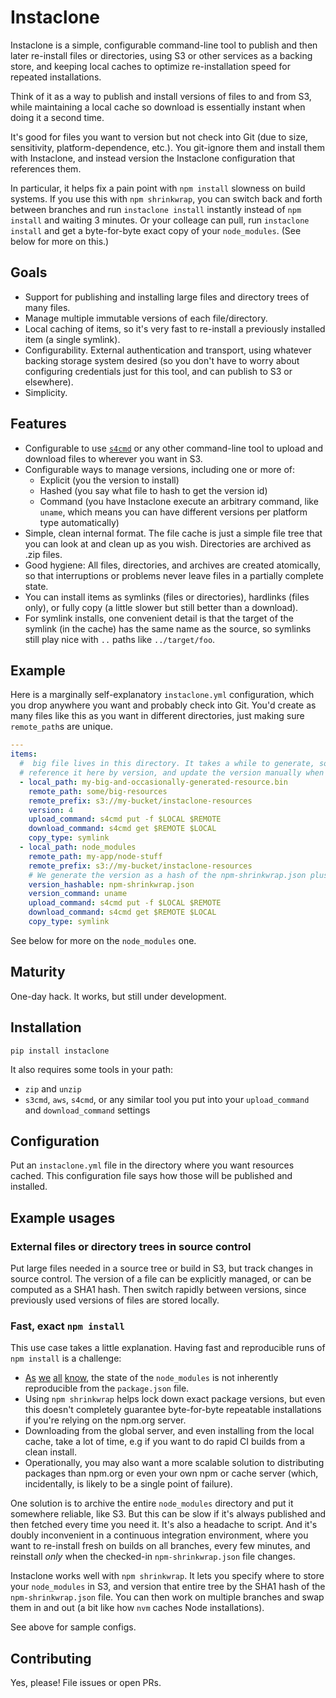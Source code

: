 # Instaclone

Instaclone is a simple, configurable command-line tool to publish and then later re-install files or directories, using S3 or other services as a backing store, and keeping local caches to optimize re-installation speed for repeated installations.

Think of it as a way to publish and install versions of files to and from S3, while maintaining a local cache so download is essentially instant when doing it a second time.

It's good for files you want to version but not check into Git (due to size, sensitivity, platform-dependence, etc.). You git-ignore them and install them with Instaclone, and instead version the Instaclone configuration that references them.

In particular, it helps fix a pain point with `npm install` slowness on build systems. If you use this with `npm shrinkwrap`, you can switch back and forth between branches and run `instaclone install` instantly instead of `npm install` and waiting 3 minutes. Or your colleage can pull, run `instaclone install` and get a byte-for-byte exact copy of your `node_modules`. (See below for more on this.)

## Goals

- Support for publishing and installing large files and directory trees of many files.
- Manage multiple immutable versions of each file/directory.
- Local caching of items, so it's very fast to re-install a previously installed item (a single symlink).
- Configurability. External authentication and transport, using whatever backing storage system desired (so you don't have to worry about configuring credentials just for this tool, and can publish to S3 or elsewhere).
- Simplicity.

## Features

- Configurable to use [`s4cmd`](https://github.com/bloomreach/s4cmd) or any other command-line tool to upload and download files to wherever you want in S3.
- Configurable ways to manage versions, including one or more of:
  - Explicit (you the version to install)
  - Hashed (you say what file to hash to get the version id)
  - Command (you have Instaclone execute an arbitrary command, like `uname`, which means you can have different versions per platform type automatically)
- Simple, clean internal format. The file cache is just a simple file tree that you can look at and clean up as you wish. Directories are archived as .zip files.
- Good hygiene: All files, directories, and archives are created atomically, so that interruptions or problems never leave files in a partially complete state.
- You can install items as symlinks (files or directories), hardlinks (files only), or fully copy (a little slower but still better than a download).
- For symlink installs, one convenient detail is that the target of the symlink (in the cache) has the same name as the source, so symlinks still play nice with `..` paths like `../target/foo`.

## Example

Here is a marginally self-explanatory `instaclone.yml` configuration, which you drop
anywhere you want and probably check into Git. You'd create as many files like this as
you want in different directories, just making sure `remote_path`s are unique.

```yml
---
items:
  #  big file lives in this directory. It takes a while to generate, so we're going to
  # reference it here by version, and update the version manually when we regenerate.
  - local_path: my-big-and-occasionally-generated-resource.bin
    remote_path: some/big-resources
    remote_prefix: s3://my-bucket/instaclone-resources
    version: 4
    upload_command: s4cmd put -f $LOCAL $REMOTE
    download_command: s4cmd get $REMOTE $LOCAL
    copy_type: symlink
  - local_path: node_modules
    remote_path: my-app/node-stuff
    remote_prefix: s3://my-bucket/instaclone-resources
    # We generate the version as a hash of the npm-shrinkwrap.json plus the architecture we're on:
    version_hashable: npm-shrinkwrap.json
    version_command: uname
    upload_command: s4cmd put -f $LOCAL $REMOTE
    download_command: s4cmd get $REMOTE $LOCAL
    copy_type: symlink
```

See below for more on the `node_modules` one.

## Maturity

One-day hack. It works, but still under development.

## Installation

```
pip install instaclone
```

It also requires some tools in your path:

- `zip` and `unzip`
- `s3cmd`, `aws`, `s4cmd`, or any similar tool you put into your
  `upload_command` and `download_command` settings

## Configuration

Put an `instaclone.yml` file in the directory where you want resources cached. This configuration file says how those will be published and installed.

## Example usages

### External files or directory trees in source control

Put large files needed in a source tree or build in S3, but track changes in source control. The version of a file can be explicitly managed, or can be computed as a SHA1 hash. Then switch rapidly between versions, since previously used versions of files are stored locally.

### Fast, exact `npm install`

This use case takes a little explanation. Having fast and reproducible runs of `npm install` is a challenge:

- [As](https://docs.npmjs.com/cli/shrinkwrap)
  [we](http://blog.nodejs.org/2012/02/27/managing-node-js-dependencies-with-shrinkwrap/)
  [all](http://javascript.tutorialhorizon.com/2015/03/21/what-is-npm-shrinkwrap-and-when-is-it-needed/)
  [know](http://tilomitra.com/why-you-should-use-npm-shrinkwrap/),
  the state of the `node_modules` is not inherently reproducible from the `package.json` file.
- Using `npm shrinkwrap` helps lock down exact package versions, but even this doesn't completely guarantee byte-for-byte repeatable installations if you're relying on the npm.org server.
- Downloading from the global server, and even installing from the local cache, take a lot of time, e.g if you want to do rapid CI builds from a clean install.
- Operationally, you may also want a more scalable solution to distributing packages than npm.org or even your own npm or cache server (which, incidentally, is likely to be a single point of failure).

One solution is to archive the entire `node_modules` directory and put it somewhere reliable, like S3. But this can be slow if it's always published and then fetched every time you need it. It's also a headache to script. And it's doubly inconvenient in a continuous integration environment, where you want to re-install fresh on builds on all branches, every few minutes, and reinstall *only* when the checked-in `npm-shrinkwrap.json` file changes.

Instaclone works well with `npm shrinkwrap`. It lets you specify where to store your `node_modules` in S3, and version that entire tree by the SHA1 hash of the `npm-shrinkwrap.json` file. You can then work on multiple branches and swap them in and out (a bit like how `nvm` caches Node installations).

See above for sample configs.

## Contributing

Yes, please! File issues or open PRs.
